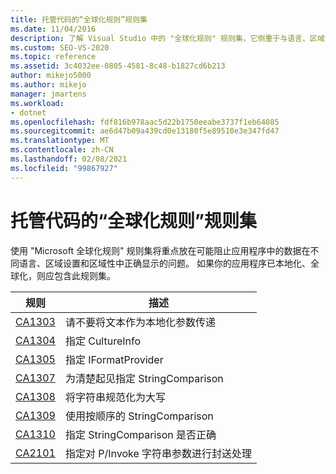 ```yaml
---
title: 托管代码的“全球化规则”规则集
ms.date: 11/04/2016
description: 了解 Visual Studio 中的 "全球化规则" 规则集，它侧重于与语言、区域设置和区域性相关的问题。 请参阅规则说明。
ms.custom: SEO-VS-2020
ms.topic: reference
ms.assetid: 3c4032ee-0805-4581-8c48-b1827cd6b213
author: mikejo5000
ms.author: mikejo
manager: jmartens
ms.workload:
- dotnet
ms.openlocfilehash: fdf816b978aac5d22b1750eeabe3737f1eb64085
ms.sourcegitcommit: ae6d47b09a439cd0e13180f5e89510e3e347fd47
ms.translationtype: MT
ms.contentlocale: zh-CN
ms.lasthandoff: 02/08/2021
ms.locfileid: "99867927"
---
```

# <a name="globalization-rules-rule-set-for-managed-code"></a>托管代码的“全球化规则”规则集

使用 "Microsoft 全球化规则" 规则集将重点放在可能阻止应用程序中的数据在不同语言、区域设置和区域性中正确显示的问题。 如果你的应用程序已本地化、全球化，则应包含此规则集。

|规则|描述|
|----------|-----------------|
|[CA1303](/dotnet/fundamentals/code-analysis/quality-rules/ca1303)|请不要将文本作为本地化参数传递|
|[CA1304](/dotnet/fundamentals/code-analysis/quality-rules/ca1304)|指定 CultureInfo|
|[CA1305](/dotnet/fundamentals/code-analysis/quality-rules/ca1305)|指定 IFormatProvider|
|[CA1307](/dotnet/fundamentals/code-analysis/quality-rules/ca1307)|为清楚起见指定 StringComparison|
|[CA1308](/dotnet/fundamentals/code-analysis/quality-rules/ca1308)|将字符串规范化为大写|
|[CA1309](/dotnet/fundamentals/code-analysis/quality-rules/ca1309)|使用按顺序的 StringComparison|
|[CA1310](/dotnet/fundamentals/code-analysis/quality-rules/ca1310)|指定 StringComparison 是否正确|
|[CA2101](/dotnet/fundamentals/code-analysis/quality-rules/ca2101)|指定对 P/Invoke 字符串参数进行封送处理|
